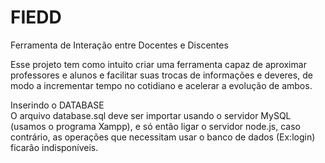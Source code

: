 # FIEDD
Ferramenta de Interação entre Docentes e Discentes

Esse projeto tem como intuito criar uma ferramenta capaz de aproximar professores e alunos e facilitar suas trocas de informações e deveres, de modo a incrementar tempo no cotidiano e acelerar a evolução de ambos.

Inserindo o DATABASE <br>
O arquivo database.sql deve ser importar usando o servidor MySQL (usamos o programa Xampp), e só então ligar o servidor node.js, caso contrário, as operações que necessitam usar o banco de dados (Ex:login) ficarão indisponíveis.
